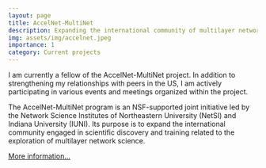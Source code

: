 ```yaml
---
layout: page
title: AccelNet-MultiNet
description: Expanding the international community of multilayer network science
img: assets/img/accelnet.jpeg
importance: 1
category: Current projects
---
```


I am currently a fellow of the AccelNet-MultiNet project. In addition to strengthening my relationships with peers in the US, I am actively participating in various events and meetings organized within the project.

The AccelNet-MultiNet program is an NSF-supported joint initiative led by the Network Science Institutes of Northeastern University (NetSI) and Indiana University (IUNI). Its purpose is to expand the international community engaged in scientific discovery and training related to the exploration of multilayer network science.

[More information...](https://www.accelnet-multinet.org/)
